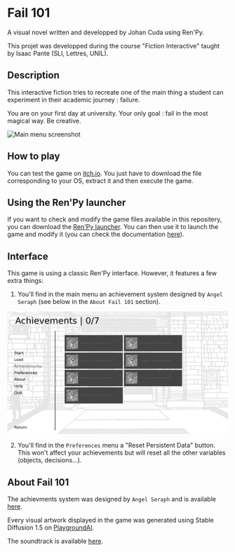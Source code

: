 # Fail 101
 
 A visual novel written and developped by Johan Cuda using Ren'Py.

 This projet was developped during the course "Fiction Interactive" taught by Isaac Pante (SLI, Lettres, UNIL).


 ## Description

 This interactive fiction tries to recreate one of the main thing a student can experiment in their academic journey : failure.

 You are on your first day at university. Your only goal : fail in the most magical way. Be creative.

 ![Main menu screenshot](screeshots/main_menu.png "A screenshot from the main menu.")


## How to play

 You can test the game on [itch.io](https://johancuda.itch.io/fail-101). You just have to download the file corresponding to your OS, extract it and then execute the game.

## Using the Ren'Py launcher

 If you want to check and modify the game files available in this repositery, you can download the [Ren'Py launcher](https://www.renpy.org/latest.html). You can then use it to launch the game and modify it (you can check the documentation [here](https://www.renpy.org/doc/html/)).

 ## Interface

 This game is using a classic Ren'Py interface. However, it features a few extra things:

 1. You'll find in the main menu an achievement system designed by `Angel Seraph` (see below in the `About Fail 101` section).

  ![Achievements screenshot](screeshots/achievements.png "A screenshot from the achievements menu.")

 2. You'll find in the `Preferences` menu a "Reset Persistent Data" button. This won't affect your achievements but will reset all the other variables (objects, decisions...).


 ## About Fail 101

 The achievments system was designed by `Angel Seraph` and is available [here](https://glsuoa.itch.io/renpy-achievements).

 Every visual artwork displayed in the game was generated using Stable Diffusion 1.5 on [PlaygroundAI](https://playgroundai.com/).

 The soundtrack is available [here](https://pixabay.com/fr/music/jazz-traditionnel-cool-jazz-loops-2641/).
 

